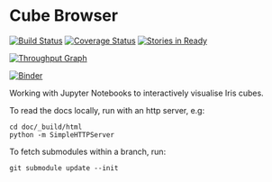 Cube Browser
============

[![Build Status](https://secure.travis-ci.org/SciTools/cube_browser.png)](http://travis-ci.org/SciTools/cube_browser) [![Coverage Status](https://coveralls.io/repos/github/SciTools/cube_browser/badge.svg?branch=master)](https://coveralls.io/github/SciTools/cube_browser?branch=master)  [![Stories in Ready](https://badge.waffle.io/SciTools/cube_browser.png?label=ready&title=Ready)](https://waffle.io/SciTools/cube_browser)

[![Throughput Graph](https://graphs.waffle.io/SciTools/cube_browser/throughput.svg)](https://waffle.io/SciTools/cube_browser/metrics/throughput) 

[![Binder](http://mybinder.org/badge.svg)](http://mybinder.org/repo/marqh/cube_browser)

Working with Jupyter Notebooks to interactively visualise Iris cubes.

To read the docs locally, run with an http server, e.g:

    cd doc/_build/html
    python -m SimpleHTTPServer
    
To fetch submodules within a branch, run:

    git submodule update --init
